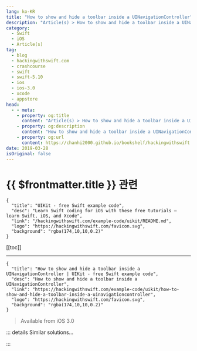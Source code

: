 ```yaml
---
lang: ko-KR
title: "How to show and hide a toolbar inside a UINavigationController"
description: "Article(s) > How to show and hide a toolbar inside a UINavigationController"
category:
  - Swift
  - iOS
  - Article(s)
tag: 
  - blog
  - hackingwithswift.com
  - crashcourse
  - swift
  - swift-5.10
  - ios
  - ios-3.0
  - xcode
  - appstore
head:
  - - meta:
    - property: og:title
      content: "Article(s) > How to show and hide a toolbar inside a UINavigationController"
    - property: og:description
      content: "How to show and hide a toolbar inside a UINavigationController"
    - property: og:url
      content: https://chanhi2000.github.io/bookshelf/hackingwithswift.com/example-code/uikit/how-to-show-and-hide-a-toolbar-inside-a-uinavigationcontroller.html
date: 2019-03-28
isOriginal: false
---
```


# {{ $frontmatter.title }} 관련

```component VPCard
{
  "title": "UIKit - free Swift example code",
  "desc": "Learn Swift coding for iOS with these free tutorials – learn Swift, iOS, and Xcode",
  "link": "/hackingwithswift.com/example-code/uikit/README.md",
  "logo": "https://hackingwithswift.com/favicon.svg",
  "background": "rgba(174,10,10,0.2)"
}
```

[[toc]]

---

```component VPCard
{
  "title": "How to show and hide a toolbar inside a UINavigationController | UIKit - free Swift example code",
  "desc": "How to show and hide a toolbar inside a UINavigationController",
  "link": "https://hackingwithswift.com/example-code/uikit/how-to-show-and-hide-a-toolbar-inside-a-uinavigationcontroller",
  "logo": "https://hackingwithswift.com/favicon.svg",
  "background": "rgba(174,10,10,0.2)"
}
```

> Available from iOS 3.0

<!-- TODO: 작성 -->

<!--
All navigation controllers have a toolbar built right in, but it's not showing by default. And even if it were showing, it doesn't have any items by default – that's down to you fill in.

To get started, give a view controller some toolbar items by setting its `toolbarItems` property like this:

```swift
let add = UIBarButtonItem(barButtonSystemItem: .add, target: self, action: #selector(addTapped))
let spacer = UIBarButtonItem(barButtonSystemItem: .flexibleSpace, target: self, action: nil)
toolbarItems = [add, spacer]
```

You can now tell the navigation controller to show its toolbar like this:

```swift
navigationController?.setToolbarHidden(false, animated: false)
```

If you animate between two view controllers with different toolbar items, iOS automatically animates their change.

-->

::: details Similar solutions…

<!--
/quick-start/swiftui/swiftui-tips-and-tricks">SwiftUI tips and tricks 
/quick-start/swiftui/all-swiftui-property-wrappers-explained-and-compared">All SwiftUI property wrappers explained and compared 
/example-code/uikit/how-to-create-live-playgrounds-in-xcode">How to create live playgrounds in Xcode 
/example-code/games/how-to-create-a-random-terrain-tile-map-using-sktilemapnode-and-gkperlinnoisesource">How to create a random terrain tile map using SKTileMapNode and GKPerlinNoiseSource 
/quick-start/swiftui/how-to-use-instruments-to-profile-your-swiftui-code-and-identify-slow-layouts">How to use Instruments to profile your SwiftUI code and identify slow layouts</a>
-->

:::

